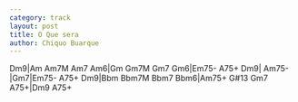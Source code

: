 ```yaml
---
category: track
layout: post
title: O Que sera
author: Chiquo Buarque
---
```


<canvas class="chords">Dm9|Am Am7M Am7 Am6|Gm Gm7M Gm7 Gm6|Em75- A75+
Dm9| Am75-|Gm7|Em75- A75+
Dm9|Bbm Bbm7M Bbm7 Bbm6|Am75+ G#13 Gm7 A75+|Dm9 A75+</canvas>





